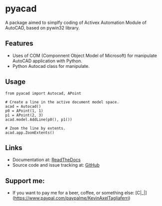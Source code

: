 # pyacad

A package aimed to simplfy coding of Activex Automation Module of AutoCAD, based on pywin32 library.


## Features

- Uses of COM (Componnent Object Model of Microsoft) for manipulate AutoCAD application with Python.
- Python Autocad class for manipulate.

## Usage

```
from pyacad import Autocad, APoint

# Create a line in the active document model space.
acad = Autocad()
p0 = APoint(1, 1)
p1 = APoint(2, 3)
acad.model.AddLine(p0(), p1())

# Zoom the line by extents.
acad.app.ZoomExtents()
```


## Links

- Documentation at: [ReadTheDocs](https://pyacad.readthedocs.io/en/latest/)
- Source code and issue tracking at: [GitHub](https://pypi.org/project/pyacad/)

## Support me:

- If you want to pay me for a beer, coffee, or something else: [C|_|] (https://www.paypal.com/paypalme/KevinAxelTagliaferri)